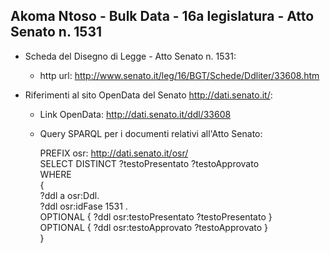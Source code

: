 ## Akoma Ntoso - Bulk Data - 16a legislatura - Atto Senato n. 1531 ##

* Scheda del Disegno di Legge - Atto Senato n. 1531:
	* http url: http://www.senato.it/leg/16/BGT/Schede/Ddliter/33608.htm

* Riferimenti al sito OpenData del Senato http://dati.senato.it/:
	* Link OpenData: http://dati.senato.it/ddl/33608
	* Query SPARQL per i documenti relativi all'Atto Senato:

        PREFIX osr: <http://dati.senato.it/osr/>  
		SELECT DISTINCT ?testoPresentato ?testoApprovato  
		WHERE  
		{  
		    ?ddl a osr:Ddl.  
		    ?ddl osr:idFase 1531 .  
		    OPTIONAL { ?ddl osr:testoPresentato ?testoPresentato }  
		    OPTIONAL { ?ddl osr:testoApprovato ?testoApprovato }  
		}
		